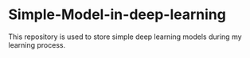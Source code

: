 # Simple-Model-in-deep-learning
This repository is used to store simple deep learning models during my learning process.
